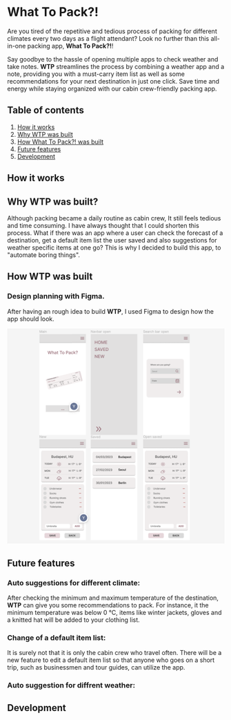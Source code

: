 # What To Pack?!

<!-- [![Netlify Status](https://api.netlify.com/api/v1/badges/61aa5294-7ef4-4d3d-978c-b61c9ac5fe4e/deploy-status)](https://app.netlify.com/sites/enchord/deploys) -->

Are you tired of the repetitive and tedious process of packing for different climates every two days as a flight attendant? Look no further than this all-in-one packing app, **What To Pack?!**!

Say goodbye to the hassle of opening multiple apps to check weather and take notes. **WTP** streamlines the process by combining a weather app and a note, providing you with a must-carry item list as well as some recommendations for your next destination in just one click. Save time and energy while staying organized with our cabin crew-friendly packing app.

## Table of contents

1. [How it works](#how-it-works)
2. [Why WTP was built](#why-wtp-was-built)
3. [How What To Pack?! was built](#how-what-to-pack-was-built)
4. [Future features](#future-features)
5. [Development](#development)

## How it works

## Why WTP was built?

Although packing became a daily routine as cabin crew, It still feels tedious and time consuming. I have always thought that I could shorten this process. What if there was an app where a user can check the forecast of a destination, get a default item list the user saved and also suggestions for weather specific items at one go? This is why I decided to build this app, to "automate boring things".

## How WTP was built

### Design planning with Figma.

After having an rough idea to build **WTP**, I used Figma to design how the app should look.

![WTP design](src/assets/figmaForWTP.png)

## Future features

### Auto suggestions for different climate:

After checking the minimum and maximum temperature of the destination, **WTP** can give you some recommendations to pack. For instance, it the minimum temperature was below 0 °C, items like winter jackets, gloves and a knitted hat will be added to your clothing list.

### Change of a default item list:

It is surely not that it is only the cabin crew who travel often. There will be a new feature to edit a default item list so that anyone who goes on a short trip, such as businessmen and tour guides, can utilize the app.

### Auto suggestion for diffrent weather:

## Development
